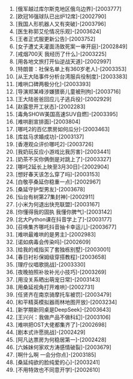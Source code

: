 
1. [俄军越过库尔斯克地区俄乌边界]-[2003777]
1. [欧冠16强球队已出炉12席]-[2002790]
1. [我国人形机器人又有突破]-[2003796]
1. [医生称郭艾伦情况乐观]-[2003624]
1. [王者正式服更新公告]-[2003752]
1. [女子遭丈夫灌面汤致死案一审开庭]-[2002849]
1. [戒烟700天 我经历了什么]-[2003225]
1. [用各地文旅打开仙逆战天道]-[2002997]
1. [特朗普：社保名单上有360岁老人]-[2003353]
1. [从王大陆事件分析台湾服兵役制度]-[2003383]
1. [难哄口碑两极分化]-[2003393]
1. [导演郑某峰涉嫌猥亵儿童被刑拘]-[2003716]
1. [王大陆爸爸回应儿子逃兵役]-[2002929]
1. [赵露思开工状态]-[2002283]
1. [毒角SHOW美国高速SUV自燃]-[2003395]
1. [难哄剧宣排面]-[2003804]
1. [哪吒2的百亿票房如何瓜分]-[2003463]
1. [库兹马求婚成功]-[2003137]
1. [香港观众评价哪吒2]-[2003726]
1. [我奶玩反应小游戏比我厉害]-[2003441]
1. [奶茶不买你俩倒是对跳上了]-[2003327]
1. [哪吒2延长上映至3月30日]-[2002904]
1. [想好春天该怎么穿了吗]-[2003153]
1. [白敬亭桑延你稳重一点]-[2002967]
1. [桑延守护型男友]-[2003678]
1. [仙台有树第27集封神]-[2002911]
1. [小米为何退出快充联盟]-[2003167]
1. [你懂得我的固执 我懂你脾气]-[2003142]
1. [北大Python课在抖音学上了]-[2003177]
1. [召唤集齐哪吒抖音抽卡幸运儿]-[2003677]
1. [难哄最难哄的是男主]-[2002983]
1. [诺如病毒会传染吗]-[2002609]
1. [给我的戒指买了套独栋别墅]-[2003001]
1. [春日衬衫保姆级穿搭教程]-[2003658]
1. [理疗仪唱歌挑战]-[2003330]
1. [夜晚拍照补妆补光小技巧]-[2003269]
1. [用没关系晒出萌宠日常]-[2003143]
1. [用桑延视角打开难哄]-[2002731]
1. [任贤齐在南京骑摩托车被罚]-[2003479]
1. [和平精英模拟器雨林地图开放]-[2003234]
1. [新学期新同桌是DeepSeek]-[2003643]
1. [王兴兴：我做产品不做科幻]-[2003106]
1. [难哄把OST大佬都集齐了]-[2002698]
1. [剧本式许愿挑战]-[2002429]
1. [阿凡达票房为何稳居第一]-[2002428]
1. [六姊妹何家欢方涛感情破裂]-[2003679]
1. [啊什么啊 一会分你点]-[2003185]
1. [桑延纯欲的脸纯爱的心]-[2003241]
1. [不用特效也不同意开学]-[2002610]
